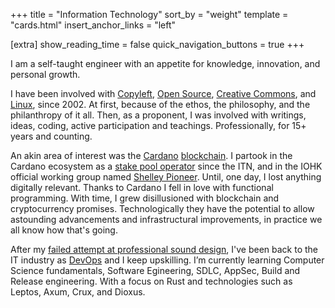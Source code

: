 +++
title = "Information Technology"
sort_by = "weight"
template = "cards.html"
insert_anchor_links = "left"

[extra]
show_reading_time = false
quick_navigation_buttons = true
+++

I am a self-taught engineer with an appetite for knowledge, innovation, and
personal growth.

I have been involved with [Copyleft](https://en.wikipedia.org/wiki/Copyleft),
[Open Source](https://en.wikipedia.org/wiki/Free_and_open-source_software),
[Creative Commons](https://en.wikipedia.org/wiki/Creative_Commons), and
[Linux](https://en.wikipedia.org/wiki/Linux), since 2002. At first, because of
the ethos, the philosophy, and the philanthropy of it all. Then, as a proponent,
I was involved with writings, ideas, coding, active participation and teachings.
Professionally, for 15+ years and counting.

An akin area of interest was the [Cardano](https://cardano.org)
[blockchain](https://en.wikipedia.org/wiki/Blockchain). I partook in the Cardano
ecosystem as a
[stake pool operator](https://docs.cardano.org/operating-a-stake-pool/about-stake-pools/)
since the ITN, and in the IOHK official working group named
[Shelley Pioneer](https://iohk.io/en/blog/posts/2020/04/29/from-byron-to-shelley-part-one-the-testnets/).
Until, one day, I lost anything digitally relevant. Thanks to Cardano I fell in
love with functional programming. With time, I grew disillusioned with
blockchain and cryptocurrency promises. Technologically they have the potential
to allow astounding advancements and infrastructural improvements, in practice
we all know how that's going.

After my [failed attempt at professional sound design](/content/sound/), I've
been back to the IT industry as [DevOps](https://en.wikipedia.org/wiki/DevOps)
and I keep upskilling. I’m currently learning Computer Science fundamentals,
Software Egineering, SDLC, AppSec, Build and Release engineering. With a focus
on Rust and technologies such as Leptos, Axum, Crux, and Dioxus.
